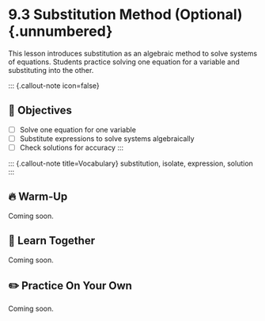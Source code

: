 #  9.3 Substitution Method (Optional) {.unnumbered}

This lesson introduces substitution as an algebraic method to solve systems of equations. Students practice solving one equation for a variable and substituting into the other.

::: {.callout-note icon=false}
## 🎯 Objectives
- [ ] Solve one equation for one variable
- [ ] Substitute expressions to solve systems algebraically
- [ ] Check solutions for accuracy
:::

::: {.callout-note title=Vocabulary}
substitution, isolate, expression, solution
:::

## 🔥 Warm-Up
Coming soon.

## 🧠 Learn Together
Coming soon.

## ✏️ Practice On Your Own
Coming soon.
